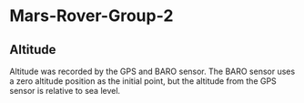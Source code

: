 # Mars-Rover-Group-2

## Altitude

Altitude was recorded by the GPS and BARO sensor. The BARO sensor uses a zero altitude position as the initial point, but the altitude from the GPS sensor is relative to sea level. 
